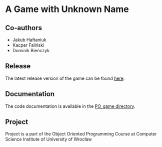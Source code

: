# A Game with Unknown Name

## Co-authors
- Jakub Haftaniuk
- Kacper Faliński
- Dominik Bieńczyk

## Release
The latest release version of the game can be found [here](https://github.com/idiots-association/PO_project/releases/download/v0.1.0-alpha/PO_game.zip).

## Documentation
The code documentation is available in the [PO_game directory](./PO_game).

## Project
Project is a part of the Object Oriented Programming Course at Computer Science Institute of University of Wrocław
